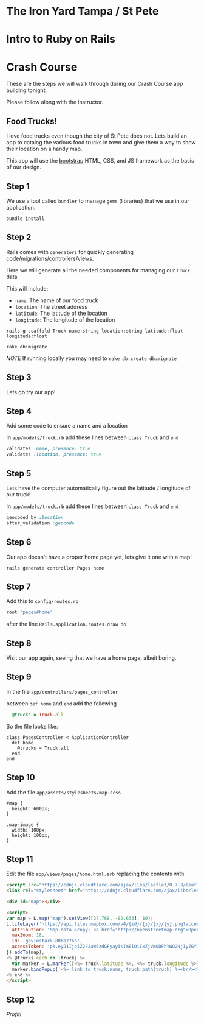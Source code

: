 # The Iron Yard Tampa / St Pete

# Intro to Ruby on Rails

# Crash Course

These are the steps we will walk through during our Crash Course app building tonight.

Please follow along with the instructor.

## Food Trucks!

I love food trucks even though the city of St Pete does not. Lets build an app to catalog the various food trucks in town and give them a way to show their location on a handy map.

This app will use the [bootstrap](getbootstrap.com) HTML, CSS, and JS framework as the basis of our design.

## Step 1

We use a tool called `bundler` to manage `gems` (libraries) that we use in our application.

`bundle install`

## Step 2

Rails comes with `generators` for quickly generating code/migrations/controllers/views.

Here we will generate all the needed components for managing our `Truck` data

This will include:
- `name`: The name of our food truck
- `location`: The street address
- `latitude`: The latitude of the location
- `longitude`: The longitude of the location

`rails g scaffold Truck name:string location:string latitude:float longitude:float`

`rake db:migrate`

*NOTE* If running locally you may need to `rake db:create db:migrate`

## Step 3

Lets go try our app!

## Step 4

Add some code to ensure a name and a location

In `app/models/truck.rb` add these lines between `class Truck` and `end`

```ruby
validates :name, presence: true
validates :location, presence: true
```

## Step 5

Lets have the computer automatically figure out the latitude / longitude of our truck!

In `app/models/truck.rb` add these lines between `class Truck` and `end`

```ruby
geocoded_by :location
after_validation :geocode
```

## Step 6

Our app doesn't have a proper home page yet, lets give it one with a map!

`rails generate controller Pages home`

## Step 7

Add this to `config/routes.rb`

```ruby
root 'pages#home'
```

after the line `Rails.application.routes.draw do`

## Step 8

Visit our app again, seeing that we have a home page, albeit boring.

## Step 9

In the file `app/controllers/pages_controller`

between `def home` and `end` add the following

```ruby
  @trucks = Truck.all
```

So the file looks like:

```
class PagesController < ApplicationController
  def home
    @trucks = Truck.all
  end
end
```

## Step 10

Add the file `app/assets/stylesheets/map.scss`

```
#map {
  height: 600px;
}

.map-image {
  width: 100px;
  height: 100px;
}
```

## Step 11

Edit the file `app/views/pages/home.html.erb` replacing the contents with

```html
<script src="https://cdnjs.cloudflare.com/ajax/libs/leaflet/0.7.3/leaflet.js"></script>
<link rel="stylesheet" href="https://cdnjs.cloudflare.com/ajax/libs/leaflet/0.7.3/leaflet.css" />

<div id="map"></div>

<script>
var map = L.map('map').setView([27.768, -82.633], 10);
L.tileLayer('https://api.tiles.mapbox.com/v4/{id}/{z}/{x}/{y}.png?access_token={accessToken}', {
  attribution: 'Map data &copy; <a href="http://openstreetmap.org">OpenStreetMap</a> contributors, <a href="http://creativecommons.org/licenses/by-sa/2.0/">CC-BY-SA</a>, Imagery © <a href="http://mapbox.com">Mapbox</a>',
  maxZoom: 18,
  id: 'gavinstark.806a776b',
  accessToken: 'pk.eyJ1IjoiZ2F2aW5zdGFyayIsImEiOiIxZjVmODFhYWQ2NjIyZGY1MTQ5MzM3ZTE2MWNkMDkxMiJ9.HG1IbUfea4FfcJ0WrY7Pqg'
}).addTo(map);
<% @trucks.each do |truck| %>
  var marker = L.marker([<%= truck.latitude %>, <%= truck.longitude %>]).addTo(map);
  marker.bindPopup('<%= link_to truck.name, truck_path(truck) %><br/><%= truck.location %><br/>');
<% end %>
</script>
```

## Step 12

*Profit!*
